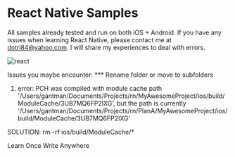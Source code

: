 # React Native Samples
All samples already tested and run on both iOS + Android. If you have any issues when learning React Native, please contact me at dotri84@yahoo.com. I will share my experiences to deal with errors.

![react](https://cloud.githubusercontent.com/assets/3272792/25311386/a15a2ebe-2829-11e7-9cb0-4fd5aa3e50fa.png)

Issues you maybe encounter:
*** Rename folder or move to subfolders
1. error: PCH was compiled with module cache path '/Users/gantman/Documents/Projects/rn/MyAwesomeProject/ios/build/ModuleCache/3UB7MQ6FP2IXG', but the path is currently '/Users/gantman/Documents/Projects/rn/PlanA/MyAwesomeProject/ios/build/ModuleCache/3UB7MQ6FP2IXG'

SOLUTION:
rm -rf ios/build/ModuleCache/*



Learn Once Write Anywhere

